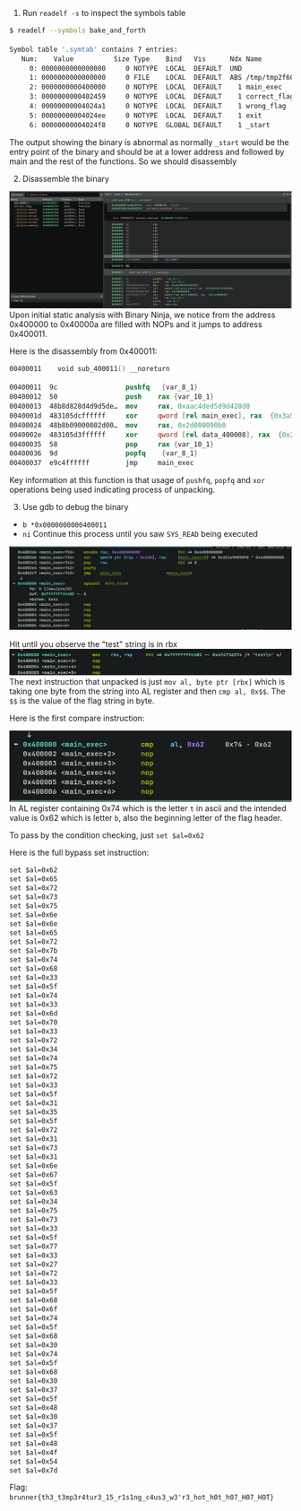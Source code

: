1.  Run `readelf -s` to  inspect the symbols table 
```sh
$ readelf --symbols bake_and_forth 

Symbol table '.symtab' contains 7 entries:
   Num:    Value          Size Type    Bind   Vis      Ndx Name
     0: 0000000000000000     0 NOTYPE  LOCAL  DEFAULT  UND 
     1: 0000000000000000     0 FILE    LOCAL  DEFAULT  ABS /tmp/tmp2f60wsfd[...]
     2: 0000000000400000     0 NOTYPE  LOCAL  DEFAULT    1 main_exec
     3: 0000000000402459     0 NOTYPE  LOCAL  DEFAULT    1 correct_flag
     4: 00000000004024a1     0 NOTYPE  LOCAL  DEFAULT    1 wrong_flag
     5: 00000000004024ee     0 NOTYPE  LOCAL  DEFAULT    1 exit
     6: 00000000004024f8     0 NOTYPE  GLOBAL DEFAULT    1 _start
```

The output showing the binary is abnormal as normally `_start` would be the entry point of the binary and should be at a lower address and followed by main and the rest of the functions. So we should disassembly 

2. Disassemble the binary 

![bakeforth1.png](./images/bakeforth1.png)
Upon initial static analysis with Binary Ninja, we notice from the address 0x400000 to 0x40000a are filled with NOPs and it jumps to address 0x400011. 

Here is the disassembly from 0x400011:
```nasm
00400011    void sub_400011() __noreturn

00400011  9c                 pushfq   {var_8_1}
00400012  50                 push    rax {var_10_1}
00400013  48b8d828d4d9d5de…  mov     rax, 0xaac4ded5d9d428d8
0040001d  483105dcffffff     xor     qword [rel main_exec], rax  {0x3a544e454944b848}
00400024  48b8b09000002d00…  mov     rax, 0x2d000090b0
0040002e  483105d3ffffff     xor     qword [rel data_400008], rax  {0x2ce9900020}
00400035  58                 pop     rax {var_10_1}
00400036  9d                 popfq    {var_8_1}
00400037  e9c4ffffff         jmp     main_exec
```
Key information at this function is that usage of `pushfq`, `popfq` and `xor` operations being used indicating process of unpacking. 

3. Use gdb to debug the binary 
- `b *0x0000000000400011`
- `ni` 
Continue this process until you saw `SYS_READ` being executed 

![bakeforth2.png](./images/bakeforth2.png)

Hit until you observe the "test" string is in rbx 
![bakeforth3.png](./images/bakeforth3.png)
The next instruction that unpacked is just `mov al, byte ptr [rbx]` which is taking one byte from the string into AL register and then `cmp al, 0x$$`. The `$$` is the value of the flag string in byte. 

Here is the first compare instruction:

![bakeforth4.png](./images/bakeforth4.png)
In AL register containing 0x74 which is the letter `t` in ascii and the intended value is 0x62 which  is letter `b`, also the beginning letter of the flag header. 

To pass by the condition checking, just `set $al=0x62`

Here is the full bypass set instruction:
```
set $al=0x62
set $al=0x65
set $al=0x72
set $al=0x73
set $al=0x75
set $al=0x6e
set $al=0x6e
set $al=0x65
set $al=0x72
set $al=0x7b
set $al=0x74
set $al=0x68
set $al=0x33
set $al=0x5f
set $al=0x74
set $al=0x33
set $al=0x6d
set $al=0x70
set $al=0x33
set $al=0x72
set $al=0x34
set $al=0x74
set $al=0x75
set $al=0x72
set $al=0x33
set $al=0x5f
set $al=0x31
set $al=0x35
set $al=0x5f
set $al=0x72
set $al=0x31
set $al=0x73
set $al=0x31
set $al=0x6e
set $al=0x67
set $al=0x5f
set $al=0x63
set $al=0x34
set $al=0x75
set $al=0x73
set $al=0x33
set $al=0x5f
set $al=0x77
set $al=0x33
set $al=0x27
set $al=0x72
set $al=0x33
set $al=0x5f
set $al=0x68
set $al=0x6f
set $al=0x74
set $al=0x5f
set $al=0x68
set $al=0x30
set $al=0x74
set $al=0x5f
set $al=0x68
set $al=0x30
set $al=0x37
set $al=0x5f
set $al=0x48
set $al=0x30
set $al=0x37
set $al=0x5f
set $al=0x48
set $al=0x4f
set $al=0x54
set $al=0x7d
```

Flag: `brunner{th3_t3mp3r4tur3_15_r1s1ng_c4us3_w3'r3_hot_h0t_h07_H07_HOT}`
